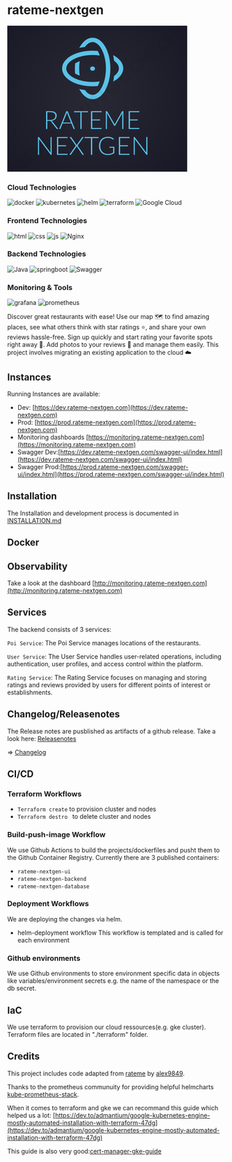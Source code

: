 # rateme-nextgen

<img src="docs/logo.png" />

### Cloud Technologies
![docker](https://img.shields.io/badge/Docker-2CA5E0?style=for-the-badge&logo=docker&logoColor=white)
![kubernetes](https://img.shields.io/badge/kubernetes-326ce5.svg?&style=for-the-badge&logo=kubernetes&logoColor=white)
![helm](https://img.shields.io/badge/Helm-0F1689?style=for-the-badge&logo=Helm&labelColor=0F1689)
![terraform](https://img.shields.io/badge/Terraform-7B42BC?style=for-the-badge&logo=terraform&logoColor=white)
![Google Cloud](https://img.shields.io/badge/GoogleCloud-%234285F4.svg?style=for-the-badge&logo=google-cloud&logoColor=white)

### Frontend Technologies
![html](https://img.shields.io/badge/HTML5-E34F26?style=for-the-badge&logo=html5&logoColor=white)
![css](https://img.shields.io/badge/CSS3-1572B6?style=for-the-badge&logo=css3&logoColor=white)
![js](https://img.shields.io/badge/JavaScript-323330?style=for-the-badge&logo=javascript&logoColor=F7DF1E)
![Nginx](https://img.shields.io/badge/nginx-%23009639.svg?style=for-the-badge&logo=nginx&logoColor=white)


### Backend Technologies
![Java](https://img.shields.io/badge/java-%23ED8B00.svg?style=for-the-badge&logo=openjdk&logoColor=white)
![springboot](https://img.shields.io/badge/Spring_Boot-F2F4F9?style=for-the-badge&logo=spring-boot)
![Swagger](https://img.shields.io/badge/-Swagger-%23Clojure?style=for-the-badge&logo=swagger&logoColor=white)

### Monitoring & Tools
![grafana](https://img.shields.io/badge/Grafana-F2F4F9?style=for-the-badge&logo=grafana&logoColor=orange&labelColor=F2F4F9)
![prometheus](https://img.shields.io/badge/Prometheus-000000?style=for-the-badge&logo=prometheus&labelColor=000000)




Discover great restaurants with ease! Use our map 🗺️ to find amazing places, see what others think with star ratings ⭐, and share your own reviews hassle-free. Sign up quickly and start rating your favorite spots right away 🚀. Add photos to your reviews 📸 and manage them easily. This project involves migrating an existing application to the cloud ☁️ 

## Instances

Running Instances are available:

- Dev: [https://dev.rateme-nextgen.com](https://dev.rateme-nextgen.com)
- Prod: [https://prod.rateme-nextgen.com](https://prod.rateme-nextgen.com)
- Monitoring dashboards [https://monitoring.rateme-nextgen.com](https://monitoring.rateme-nextgen.com)
- Swagger Dev:[https://dev.rateme-nextgen.com/swagger-ui/index.html](https://dev.rateme-nextgen.com/swagger-ui/index.html)
- Swagger Prod:[https://prod.rateme-nextgen.com/swagger-ui/index.html](https://prod.rateme-nextgen.com/swagger-ui/index.html)

## Installation

The Installation and development process is documented in [INSTALLATION.md](./docs/INSTALLATION.md)

## Docker

## Observability

Take a look at the dashboard [http://monitoring.rateme-nextgen.com](http://monitoring.rateme-nextgen.com)


## Services

The backend consists of 3 services:

`Poi Service`: The Poi Service manages locations of the restaurants.

`User Service`: The User Service handles user-related operations, including authentication, user profiles, and access control within the platform.

`Rating Service`: The Rating Service focuses on managing and storing ratings and reviews provided by users for different points of interest or establishments.


## Changelog/Releasenotes

The Release notes are pusblished as artifacts of a github release.
Take a look here: [Releasenotes](https://github.com/GoldJns/rateme-nextgen/releases)

=> [Changelog](/CHANGELOG.md)

## CI/CD

### Terraform Workflows
- `Terraform create` to provision cluster and nodes
- `Terraform destro ` to delete cluster and nodes

### Build-push-image Workflow
We use Github Actions to build the projects/dockerfiles and pusht them to the Github Container Registry.
Currently there are 3 published containers:
- `rateme-nextgen-ui`
- `rateme-nextgen-backend`
- `rateme-nextgen-database`

### Deployment Workflows
We are deploying the changes via helm.
- helm-deployment workflow 
This workflow is templated and is called for each environment

### Github environments

We use Github environments to store environment specific data in objects like variables/environment secrets
e.g. the name of the namespace or the db secret.


## IaC

We use terraform to provision our cloud ressources(e.g. gke cluster). Terraform files are located in "./terraform" folder.

## Credits
This project includes code adapted from [rateme](https://github.com/alex9849/rateme) by [alex9849](https://github.com/alex9849). 

Thanks to the prometheus communuity for providing helpful helmcharts [kube-prometheus-stack](https://github.com/prometheus-community/helm-charts/tree/main/charts/kube-prometheus-stack ).

When it comes to terraform and gke we can recommand this guide which helped us a lot: [https://dev.to/admantium/google-kubernetes-engine-mostly-automated-installation-with-terraform-47dg](https://dev.to/admantium/google-kubernetes-engine-mostly-automated-installation-with-terraform-47dg) 

This guide is also very good:[cert-manager-gke-guide](https://cert-manager.io/docs/tutorials/getting-started-with-cert-manager-on-google-kubernetes-engine-using-lets-encrypt-for-ingress-ssl/#7-create-an-issuer-for-lets-encrypt-staging)